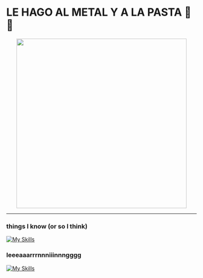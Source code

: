 # LE HAGO AL METAL Y A LA PASTA 🍝🤘

<p align="center">
  <img src="https://media4.giphy.com/media/v1.Y2lkPTc5MGI3NjExMGo5OTY2MzJvNmU2bGd0Nnc1emt3aTg5YW9laXM3bHhiOTc2M3c5ZCZlcD12MV9pbnRlcm5hbF9naWZfYnlfaWQmY3Q9Zw/KtJvDZ6BSa2D6mSVVS/giphy.gif" width="450" />
</p>

---

### things I know (or so I think)
[![My Skills](https://skillicons.dev/icons?i=c,cpp,postgres,nix,bash,git)](https://skillicons.dev)
### leeeaaarrrnnniiinnngggg
[![My Skills](https://skillicons.dev/icons?i=python,ts,cmake,docker)](https://skillicons.dev)
